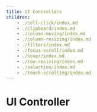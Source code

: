 ```yaml
---
title: UI Controllers
children:
    - ./cell-click/index.md
    - ./clipboard/index.md
    - ./column-moving/index.md
    - ./column-resizing/index.md
    - ./filters/index.md
    - ./focus-scroll/index.md
    - ./hover/index.md
    - ./row-resizing/index.md
    - ./selection/index.md
    - ./touch-scrolling/index.md
---
```


# UI Controller

